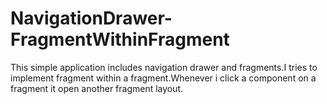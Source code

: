 # NavigationDrawer-FragmentWithinFragment
This simple application includes navigation drawer and fragments.I tries to implement fragment within a fragment.Whenever i
click a component on a fragment it open another fragment layout.
